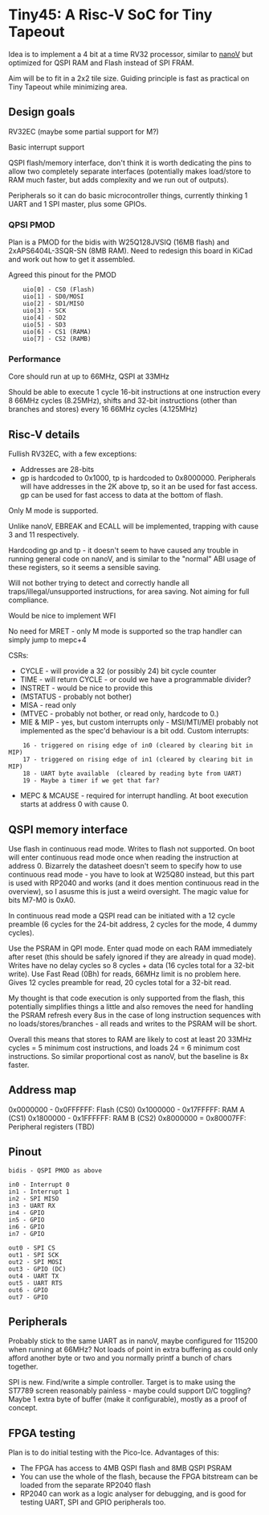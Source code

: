 # Tiny45: A Risc-V SoC for Tiny Tapeout <!-- omit in toc -->

Idea is to implement a 4 bit at a time RV32 processor, similar to [nanoV](https://github.com/MichaelBell/nanoV) but optimized for QSPI RAM and Flash instead of SPI FRAM.

Aim will be to fit in a 2x2 tile size.  Guiding principle is fast as practical on Tiny Tapeout while minimizing area.

## Design goals

RV32EC (maybe some partial support for M?)

Basic interrupt support

QSPI flash/memory interface, don't think it is worth dedicating the pins to allow two completely separate interfaces (potentially makes load/store to RAM much faster, but adds complexity and we run out of outputs).

Peripherals so it can do basic microcontroller things, currently thinking 1 UART and 1 SPI master, plus some GPIOs.

### QPSI PMOD

Plan is a PMOD for the bidis with W25Q128JVSIQ (16MB flash) and 2xAPS6404L-3SQR-SN (8MB RAM).  Need to redesign this board in KiCad and work out how to get it assembled.

Agreed this pinout for the PMOD
```
	uio[0] - CS0 (Flash)
	uio[1] - SD0/MOSI
	uio[2] - SD1/MISO
	uio[3] - SCK
	uio[4] - SD2
	uio[5] - SD3
	uio[6] - CS1 (RAMA)
	uio[7] - CS2 (RAMB)
```

### Performance

Core should run at up to 66MHz, QSPI at 33MHz

Should be able to execute 1 cycle 16-bit instructions at one instruction every 8 66MHz cycles (8.25MHz), shifts and 32-bit instructions (other than branches and stores) every 16 66MHz cycles (4.125MHz)

## Risc-V details

Fullish RV32EC, with a few exceptions:
- Addresses are 28-bits
- gp is hardcoded to 0x1000, tp is hardcoded to 0x8000000.  Peripherals will have addresses in the 2K above tp, so it an be used for fast access.  gp can be used for fast access to data at the bottom of flash.

Only M mode is supported.

Unlike nanoV, EBREAK and ECALL will be implemented, trapping with cause 3 and 11 respectively.

Hardcoding gp and tp - it doesn't seem to have caused any trouble in running general code on nanoV, and is similar to the "normal" ABI usage of these registers, so it seems a sensible saving.

Will not bother trying to detect and correctly handle all traps/illegal/unsupported instructions, for area saving.  Not aiming for full compliance.

Would be nice to implement WFI

No need for MRET - only M mode is supported so the trap handler can simply jump to mepc+4

CSRs:
- CYCLE - will provide a 32 (or possibly 24) bit cycle counter
- TIME - will return CYCLE - or could we have a programmable divider?
- INSTRET - would be nice to provide this
- (MSTATUS - probably not bother)
- MISA - read only
- (MTVEC - probably not bother, or read only, hardcode to 0.)
- MIE & MIP - yes, but custom interrupts only - MSI/MTI/MEI probably not implemented as the spec'd behaviour is a bit odd.  Custom interrupts:
```
    16 - triggered on rising edge of in0 (cleared by clearing bit in MIP)
	17 - triggered on rising edge of in1 (cleared by clearing bit in MIP)
	18 - UART byte available  (cleared by reading byte from UART)
	19 - Maybe a timer if we get that far?
```

- MEPC & MCAUSE - required for interrupt handling.  At boot execution starts at address 0 with cause 0.

## QSPI memory interface

Use flash in continuous read mode.  Writes to flash not supported.  On boot will enter continuous read mode once when reading the instruction at address 0.  Bizarrely the datasheet doesn't seem to specify how to use continuous read mode - you have to look at W25Q80 instead, but this part is used with RP2040 and works (and it does mention continuous read in the overview), so I asusme this is just a weird oversight.  The magic value for bits M7-M0 is 0xA0.

In continuous read mode a QSPI read can be initiated with a 12 cycle preamble (6 cycles for the 24-bit address, 2 cycles for the mode, 4 dummy cycles).

Use the PSRAM in QPI mode.  Enter quad mode on each RAM immediately after reset (this should be safely ignored if they are already in quad mode).
Writes have no delay cycles so 8 cycles + data (16 cycles total for a 32-bit write).
Use Fast Read (0Bh) for reads, 66MHz limit is no problem here.  Gives 12 cycles preamble for read, 20 cycles total for a 32-bit read.

My thought is that code execution is only supported from the flash, this potentially simplifies things a little and also removes the need for handling the PSRAM refresh every 8us in the case of long instruction sequences with no loads/stores/branches - all reads and writes to the PSRAM will be short.

Overall this means that stores to RAM are likely to cost at least 20 33MHz cycles = 5 minimum cost instructions, and loads 24 = 6 minimum cost instructions.  So similar proportional cost as nanoV, but the baseline is 8x faster.

## Address map

0x0000000 - 0x0FFFFFF: Flash (CS0)
0x1000000 - 0x17FFFFF: RAM A (CS1)
0x1800000 - 0x1FFFFFF: RAM B (CS2)
0x8000000 = 0x80007FF: Peripheral registers (TBD)

## Pinout

```
bidis - QSPI PMOD as above

in0 - Interrupt 0
in1 - Interrupt 1
in2 - SPI MISO
in3 - UART RX
in4 - GPIO
in5 - GPIO
in6 - GPIO
in7 - GPIO

out0 - SPI CS
out1 - SPI SCK
out2 - SPI MOSI
out3 - GPIO (DC)
out4 - UART TX
out5 - UART RTS
out6 - GPIO
out7 - GPIO
```

## Peripherals

Probably stick to the same UART as in nanoV, maybe configured for 115200 when running at 66MHz?  Not loads of point in extra buffering as could only afford another byte or two and you normally printf a bunch of chars together.

SPI is new.  Find/write a simple controller.  Target is to make using the ST7789 screen reasonably painless - maybe could support D/C toggling?  Maybe 1 extra byte of buffer (make it configurable), mostly as a proof of concept.

## FPGA testing

Plan is to do initial testing with the Pico-Ice.  Advantages of this:
- The FPGA has access to 4MB QSPI flash and 8MB QSPI PSRAM
- You can use the whole of the flash, because the FPGA bitstream can be loaded from the separate RP2040 flash
- RP2040 can work as a logic analyser for debugging, and is good for testing UART, SPI and GPIO peripherals too.